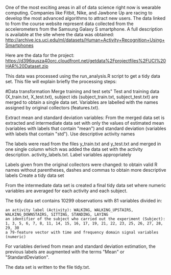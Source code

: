 One of the most exciting areas in all of data science right now is wearable computing.
Companies like Fitbit, Nike, and Jawbone Up are racing to develop the most advanced algorithms to attract new users.
The data linked to from the course website represent data collected from the accelerometers from the Samsung Galaxy S smartphone.
A full description is available at the site where the data was obtained: 
http://archive.ics.uci.edu/ml/datasets/Human+Activity+Recognition+Using+Smartphones 

Here are the data for the project: 
https://d396qusza40orc.cloudfront.net/getdata%2Fprojectfiles%2FUCI%20HAR%20Dataset.zip 

This data was processed using the run_analysis.R script to get a tidy data set.
This file will explain  briefly the processing steps:

#Data transformation
Merge training and test sets"
Test and training data (X_train.txt, X_test.txt), subject ids (subject_train.txt, subject_test.txt)  are merged to obtain a single data set. 
Variables are labelled with the names assigned by original collectors (features.txt).

Extract mean and standard deviation variables:
From the merged data set is extracted and intermediate data set with only the values of estimated mean (variables with labels that contain "mean") and standard deviation (variables with labels that contain "std").
Use descriptive activity names

The labels were read from the files y_train.txt and y_test.txt and merged in one single column which was
added the  data set with the activity description. activity_labels.txt.
Label variables appropriately

Labels given from the original collectors were changed: to obtain valid R names without parentheses, dashes and commas to obtain more descriptive labels
Create a tidy data set

From the intermediate data set is created a final tidy data set where numeric variables are averaged for each activity and each subject.

The tidy data set contains 10299 observations with 81 variables divided in:

    an activity label (Activity): WALKING, WALKING_UPSTAIRS, WALKING_DOWNSTAIRS, SITTING, STANDING, LAYING
    an identifier of the subject who carried out the experiment (Subject): 1, 3, 5, 6, 7, 8, 11, 14, 15, 16, 17, 19, 21, 22, 23, 25, 26, 27, 28, 29, 30
    a 79-feature vector with time and frequency domain signal variables (numeric)


For variables derived from mean and standard deviation estimation, the previous labels are augmented with the terms "Mean" or "StandardDeviation".

The data set is written to the file tidy.txt.

